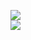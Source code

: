 [![](https://img.shields.io/badge/Made%20With-Github%20Spray-lightgrey.svg?style=for-the-badge&logo=github)](https://github.com/Annihil/github-spray#661)  
[![](https://i.imgur.com/2DrTn0Z.gif)](https://github.com/Annihil/github-spray)
